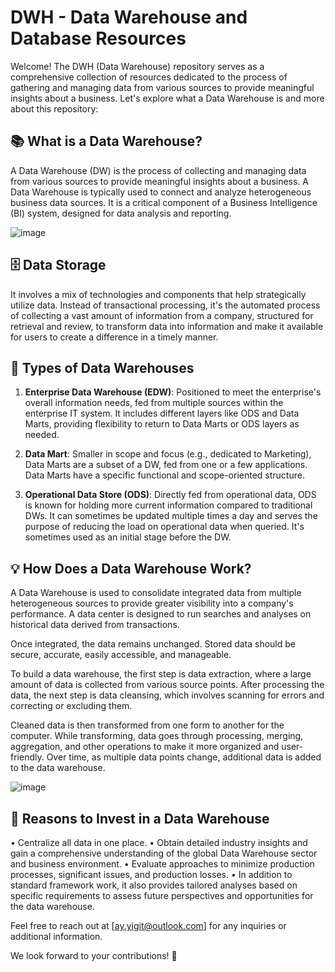 # DWH - Data Warehouse and Database Resources

Welcome! The DWH (Data Warehouse) repository serves as a comprehensive collection of resources dedicated to the process of gathering and managing data from various sources to provide meaningful insights about a business. Let's explore what a Data Warehouse is and more about this repository:

## 📚 What is a Data Warehouse?

A Data Warehouse (DW) is the process of collecting and managing data from various sources to provide meaningful insights about a business. A Data Warehouse is typically used to connect and analyze heterogeneous business data sources. It is a critical component of a Business Intelligence (BI) system, designed for data analysis and reporting.

![image](https://github.com/aysegulyigitbi/DWH/assets/127193220/e12316b6-b4a4-4b33-8a09-93cf6961fa4a)


## 🗄️ Data Storage

It involves a mix of technologies and components that help strategically utilize data. Instead of transactional processing, it's the automated process of collecting a vast amount of information from a company, structured for retrieval and review, to transform data into information and make it available for users to create a difference in a timely manner.

## 🏢 Types of Data Warehouses

1. **Enterprise Data Warehouse (EDW)**: Positioned to meet the enterprise's overall information needs, fed from multiple sources within the enterprise IT system. It includes different layers like ODS and Data Marts, providing flexibility to return to Data Marts or ODS layers as needed.

2. **Data Mart**: Smaller in scope and focus (e.g., dedicated to Marketing), Data Marts are a subset of a DW, fed from one or a few applications. Data Marts have a specific functional and scope-oriented structure.

3. **Operational Data Store (ODS)**: Directly fed from operational data, ODS is known for holding more current information compared to traditional DWs. It can sometimes be updated multiple times a day and serves the purpose of reducing the load on operational data when queried. It's sometimes used as an initial stage before the DW.

## 💡 How Does a Data Warehouse Work?

A Data Warehouse is used to consolidate integrated data from multiple heterogeneous sources to provide greater visibility into a company's performance. A data center is designed to run searches and analyses on historical data derived from transactions.

Once integrated, the data remains unchanged. Stored data should be secure, accurate, easily accessible, and manageable.

To build a data warehouse, the first step is data extraction, where a large amount of data is collected from various source points. After processing the data, the next step is data cleansing, which involves scanning for errors and correcting or excluding them.

Cleaned data is then transformed from one form to another for the computer. While transforming, data goes through processing, merging, aggregation, and other operations to make it more organized and user-friendly. Over time, as multiple data points change, additional data is added to the data warehouse.

![image](https://github.com/aysegulyigitbi/DWH/assets/127193220/92b64de2-88d7-40ac-a118-9c588585100b)


## 🌟 Reasons to Invest in a Data Warehouse

• Centralize all data in one place.
• Obtain detailed industry insights and gain a comprehensive understanding of the global Data Warehouse sector and business environment.
• Evaluate approaches to minimize production processes, significant issues, and production losses.
• In addition to standard framework work, it also provides tailored analyses based on specific requirements to assess future perspectives and opportunities for the data warehouse.

Feel free to reach out at [ay.yigit@outlook.com] for any inquiries or additional information.

We look forward to your contributions! 🚀
